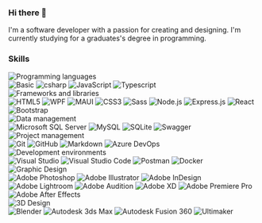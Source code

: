 ### Hi there 👋
I'm a software developer with a passion for creating and designing. I'm currently studying for a graduates's degree in programming.



### Skills

<div align="Left">
	<img src="https://img.shields.io/badge/Programming_languages-grey?logo=none" alt="Programming languages" />
	<br>
	<img src="https://img.shields.io/badge/Basic-2B2B2B?logo=bricks" alt="Basic" />
	<img src="https://img.shields.io/badge/C%23-2B2B2B?logo=csharp" alt="csharp" />
	<img src="https://img.shields.io/badge/javascript-2B2B2B?logo=javascript" alt="JavaScript" />
	<img src="https://img.shields.io/badge/Typescript-2B2B2B?logo=typescript" alt="Typescript" />
</div>
<div align="Left">
	<img src="https://img.shields.io/badge/Frameworks_and_libraries-grey?logo=none" alt="Frameworks and libraries" />
	<br>
	<img src="https://img.shields.io/badge/HTML5-2B2B2B?logo=html5" alt="HTML5" />
	<img src="https://img.shields.io/badge/WPF-2B2B2B?logo=wpf" alt="WPF" />
	<img src="https://img.shields.io/badge/MAUI-2B2B2B?logo=maui" alt="MAUI" />
	<img src="https://img.shields.io/badge/CSS3-2B2B2B?logo=css3" alt="CSS3" />
	<img src="https://img.shields.io/badge/Sass-2B2B2B?logo=sass" alt="Sass" />
	<img src="https://img.shields.io/badge/Node.js-2B2B2B?logo=node.js" alt="Node.js" />
	<img src="https://img.shields.io/badge/Express.js-2B2B2B?logo=express" alt="Express.js" />
	<img src="https://img.shields.io/badge/React-2B2B2B?logo=react" alt="React" />
	<img src="https://img.shields.io/badge/Bootstrap-2B2B2B?logo=bootstrap" alt="Bootstrap" />
</div>
<div align="Left">
	<img src="https://img.shields.io/badge/Data_management-grey?logo=none" alt="Data management" />
	<br>
	<img src="https://img.shields.io/badge/Microsoft_SQL_Server-2B2B2B?logo=microsoft-sql-server" alt="Microsoft SQL Server" />
	<img src="https://img.shields.io/badge/MySQL-2B2B2B?logo=mysql" alt="MySQL" />
	<img src="https://img.shields.io/badge/SQLite-2B2B2B?logo=sqlite" alt="SQLite" />
	<img src="https://img.shields.io/badge/Swagger-2B2B2B?logo=swagger" alt="Swagger" />
</div>
<div align="Left">
	<img src="https://img.shields.io/badge/Project_management-grey?logo=none" alt="Project management" />
	<br>
	<img src="https://img.shields.io/badge/Git-2B2B2B?logo=git" alt="Git" />
	<img src="https://img.shields.io/badge/GitHub-2B2B2B?logo=github" alt="GitHub" />
	<img src="https://img.shields.io/badge/Markdown-2B2B2B?logo=markdown" alt="Markdown" />
	<img src="https://img.shields.io/badge/Azure-2B2B2B?logo=azure-devops" alt="Azure DevOps" />
</div>
<div align="Left">
	<img src="https://img.shields.io/badge/Development_environments-grey?logo=none" alt="Development environments" />
	<br>
	<img src="https://img.shields.io/badge/Visual_Studio-2B2B2B?logo=visual-studio" alt="Visual Studio" />
	<img src="https://img.shields.io/badge/VSCode-2B2B2B?logo=visual-studio-code" alt="Visual Studio Code" />
	<img src="https://img.shields.io/badge/Postman-2B2B2B?logo=postman" alt="Postman" />
	<img src="https://img.shields.io/badge/docker-2B2B2B?logo=docker" alt="Docker" />
</div>
<div align="Left">
	<img src="https://img.shields.io/badge/Graphic_Design-grey?logo=none" alt="Graphic Design" />
	<br>
	<img src="https://img.shields.io/badge/Adobe_Photoshop-2B2B2B?logo=adobe-photoshop" alt="Adobe Photoshop" />
	<img src="https://img.shields.io/badge/Adobe_Illustrator-2B2B2B?logo=adobe-illustrator" alt="Adobe Illustrator" />
	<img src="https://img.shields.io/badge/Adobe_InDesign-2B2B2B?logo=adobe-indesign" alt="Adobe InDesign" />
	<img src="https://img.shields.io/badge/Adobe_Lightroom-2B2B2B?logo=adobe-lightroom" alt="Adobe Lightroom" />
	<img src="https://img.shields.io/badge/Adobe_Audition-2B2B2B?logo=adobe-audition" alt="Adobe Audition" />
	<img src="https://img.shields.io/badge/Adobe_XD-2B2B2B?logo=adobe-xd" alt="Adobe XD" />
	<img src="https://img.shields.io/badge/Adobe_Premiere_Pro-2B2B2B?logo=adobe-premiere-pro" alt="Adobe Premiere Pro" />
	<img src="https://img.shields.io/badge/Adobe_After_Effects-2B2B2B?logo=adobe-after-effects" alt="Adobe After Effects" />
</div>
<div align="Left">
	<img src="https://img.shields.io/badge/3D_Design-grey?logo=none" alt="3D Design" />
	<br>
	<img src="https://img.shields.io/badge/Blender-2B2B2B?logo=blender" alt="Blender" />
	<img src="https://img.shields.io/badge/Autodesk_3ds_Max-2B2B2B?logo=autodesk" alt="Autodesk 3ds Max" />
	<img src="https://img.shields.io/badge/Autodesk_Fusion_360-2B2B2B?logo=autodesk" alt="Autodesk Fusion 360" />
	<img src="https://img.shields.io/badge/ultimaker-2B2B2B?logo=cora" alt="Ultimaker" />
</div>